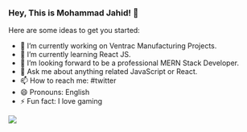 ### Hey, This is Mohammad Jahid! 👋


Here are some ideas to get you started:

- 🔭 I’m currently working on Ventrac Manufacturing Projects.
- 🌱 I’m currently learning React JS.
- 🤔 I’m looking forward to be a professional MERN Stack Developer.
- 💬 Ask me about anything related JavaScript or React.
- 📫 How to reach me: #twitter
- 😄 Pronouns: English
- ⚡ Fun fact: I love gaming

<img src="https://github-readme-stats.vercel.app/api?username=mohammadJahid8">

